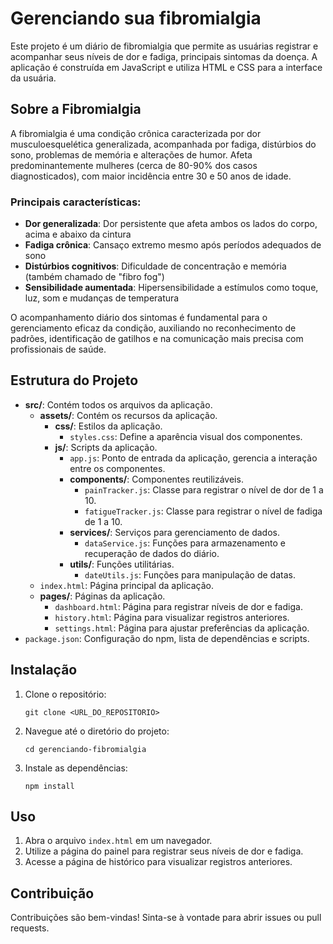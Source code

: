 # Gerenciando sua fibromialgia

Este projeto é um diário de fibromialgia que permite as usuárias registrar e acompanhar seus níveis de dor e fadiga, principais sintomas da doença.
A aplicação é construída em JavaScript e utiliza HTML e CSS para a interface da usuária.

## Sobre a Fibromialgia

A fibromialgia é uma condição crônica caracterizada por dor musculoesquelética generalizada, acompanhada por fadiga, distúrbios do sono, problemas de memória e alterações de humor. Afeta predominantemente mulheres (cerca de 80-90% dos casos diagnosticados), com maior incidência entre 30 e 50 anos de idade.

### Principais características:
- **Dor generalizada**: Dor persistente que afeta ambos os lados do corpo, acima e abaixo da cintura
- **Fadiga crônica**: Cansaço extremo mesmo após períodos adequados de sono
- **Distúrbios cognitivos**: Dificuldade de concentração e memória (também chamado de "fibro fog")
- **Sensibilidade aumentada**: Hipersensibilidade a estímulos como toque, luz, som e mudanças de temperatura

O acompanhamento diário dos sintomas é fundamental para o gerenciamento eficaz da condição, auxiliando no reconhecimento de padrões, identificação de gatilhos e na comunicação mais precisa com profissionais de saúde.

## Estrutura do Projeto

- **src/**: Contém todos os arquivos da aplicação.
  - **assets/**: Contém os recursos da aplicação.
    - **css/**: Estilos da aplicação.
      - `styles.css`: Define a aparência visual dos componentes.
    - **js/**: Scripts da aplicação.
      - `app.js`: Ponto de entrada da aplicação, gerencia a interação entre os componentes.
      - **components/**: Componentes reutilizáveis.
        - `painTracker.js`: Classe para registrar o nível de dor de 1 a 10.
        - `fatigueTracker.js`: Classe para registrar o nível de fadiga de 1 a 10.
      - **services/**: Serviços para gerenciamento de dados.
        - `dataService.js`: Funções para armazenamento e recuperação de dados do diário.
      - **utils/**: Funções utilitárias.
        - `dateUtils.js`: Funções para manipulação de datas.
  - `index.html`: Página principal da aplicação.
  - **pages/**: Páginas da aplicação.
    - `dashboard.html`: Página para registrar níveis de dor e fadiga.
    - `history.html`: Página para visualizar registros anteriores.
    - `settings.html`: Página para ajustar preferências da aplicação.
- `package.json`: Configuração do npm, lista de dependências e scripts.

## Instalação

1. Clone o repositório:
   ```
   git clone <URL_DO_REPOSITORIO>
   ```
2. Navegue até o diretório do projeto:
   ```
   cd gerenciando-fibromialgia
   ```
3. Instale as dependências:
   ```
   npm install
   ```

## Uso

1. Abra o arquivo `index.html` em um navegador.
2. Utilize a página do painel para registrar seus níveis de dor e fadiga.
3. Acesse a página de histórico para visualizar registros anteriores.

## Contribuição

Contribuições são bem-vindas! Sinta-se à vontade para abrir issues ou pull requests.